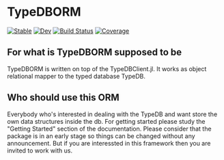 # TypeDBORM

[![Stable](https://img.shields.io/badge/docs-stable-blue.svg)](https://FrankUrbach.github.io/TypeDBORM.jl/stable)
[![Dev](https://img.shields.io/badge/docs-dev-blue.svg)](https://FrankUrbach.github.io/TypeDBORM.jl/dev)
[![Build Status](https://github.com/FrankUrbach/TypeDBORM.jl/workflows/CI/badge.svg)](https://github.com/FrankUrbach/TypeDBORM.jl/actions)
[![Coverage](https://codecov.io/gh/FrankUrbach/TypeDBORM.jl/branch/master/graph/badge.svg)](https://codecov.io/gh/FrankUrbach/TypeDBORM.jl)

## For what is TypeDBORM supposed to be

TypeDBORM is written on top of the TypeDBClient.jl. It works as object relational mapper to the typed database TypeDB.

## Who should use this ORM

Everybody who's interested in dealing with the TypeDB and want store the own data structures inside the db. For getting started please study the "Getting Started" section of the documentation.
Please consider that the package is in an early stage so things can be changed without any announcement. But if you are interessted in this framework then you are invited to work with us.

